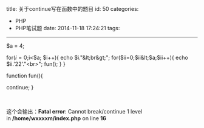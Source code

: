 title: 关于continue写在函数中的题目
id: 50
categories:
  - PHP
  - PHP笔试题
date: 2014-11-18 17:24:21
tags:
---

$a = 4;

for($i = 0;$i&lt;$a; $i++){
echo $i."&lt;br&gt;";
for($ii=0;$ii&lt;$a;$ii++){
echo $ii.'22'."&lt;br&gt;";
fun();
}
}

function fun(){

continue;
}

&nbsp;

这个会输出：**Fatal error**: Cannot break/continue 1 level in **/home/wxxxxm/index.php** on line **16**
